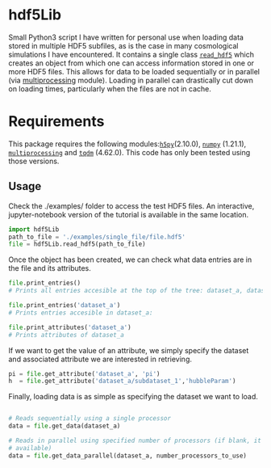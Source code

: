 hdf5Lib
=======
Small Python3 script I have written for personal use when loading data stored in multiple HDF5 subfiles, as is the case in many cosmological simulations I have encountered. It contains a single class [`read_hdf5`](https://github.com/VictorForouhar/hdf5Lib/blob/07ba32dcfc3eb546a94cfd6bb38628a3ea2a2262/hdf5Lib.py#L7) which creates an object from which one can access information stored in one or more HDF5 files. This allows for data to be loaded sequentially or in parallel (via [multiprocessing](https://docs.python.org/3/library/multiprocessing.html) module). Loading in parallel can drastically cut down on loading times, particularly when the files are not in cache.

Requirements
=======
This package requires the following modules:[`h5py`](https://docs.h5py.org/en/stable/)(2.10.0), [`numpy`](https://numpy.org/doc/stable/) (1.21.1), [`multiprocessing`](https://docs.python.org/3/library/multiprocessing.html) and [`tqdm`](https://tqdm.github.io/) (4.62.0). This code has only been tested using those versions.


Usage
-------
Check the ./examples/ folder to access the test HDF5 files. An interactive, jupyter-notebook version of the tutorial is available in the same location.

```python
import hdf5Lib
path_to_file = './examples/single_file/file.hdf5'
file = hdf5Lib.read_hdf5(path_to_file)
```
Once the object has been created, we can check what data entries are in the file and its attributes.
```python
file.print_entries()
# Prints all entries accesible at the top of the tree: dataset_a, dataset_b, dataset_c.

file.print_entries('dataset_a')
# Prints entries accesible in dataset_a:

file.print_attributes('dataset_a')
# Prints attributes of dataset_a
```

If we want to get the value of an attribute, we simply specify the dataset and associated attribute we are interested in retrieving.
```python
pi = file.get_attribute('dataset_a', 'pi')
h  = file.get_attribute('dataset_a/subdataset_1','hubbleParam')
```

Finally, loading data is as simple as specifying the dataset we want to load.
```python

# Reads sequentially using a single processor
data = file.get_data(dataset_a)

# Reads in parallel using specified number of processors (if blank, it defaults to maximum 
# available)
data = file.get_data_parallel(dataset_a, number_processors_to_use)
```



